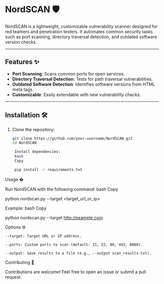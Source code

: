 # NordSCAN 🛡️

NordSCAN is a lightweight, customizable vulnerability scanner designed for red teamers and penetration testers. It automates common security tasks such as port scanning, directory traversal detection, and outdated software version checks.

---

## Features ✨
- **Port Scanning**: Scans common ports for open services.
- **Directory Traversal Detection**: Tests for path traversal vulnerabilities.
- **Outdated Software Detection**: Identifies software versions from HTML meta tags.
- **Customizable**: Easily extendable with new vulnerability checks.

---

## Installation 🛠️

1. Clone the repository:
   ```bash
   git clone https://github.com/your-username/NordSCAN.git
   cd NordSCAN

    Install dependencies:
    bash
    Copy

    pip install -r requirements.txt

Usage �

Run NordSCAN with the following command:
bash
Copy

python nordscan.py --target <target_url_or_ip>

Example:
bash
Copy

python nordscan.py --target http://example.com

Options ⚙️

    --target: Target URL or IP address.

    --ports: Custom ports to scan (default: 21, 22, 80, 443, 8080).

    --output: Save results to a file (e.g., --output scan_results.txt).

Contributing 🤝

Contributions are welcome! Feel free to open an issue or submit a pull request.